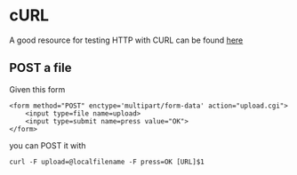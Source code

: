 # cURL #

A good resource for testing HTTP with CURL can be found [here](http://curl.haxx.se/docs/httpscripting.html)

## POST a file ##

Given this form

    <form method="POST" enctype='multipart/form-data' action="upload.cgi">
    	<input type=file name=upload>
    	<input type=submit name=press value="OK">
    </form>

you can POST it with

    curl -F upload=@localfilename -F press=OK [URL]$1
